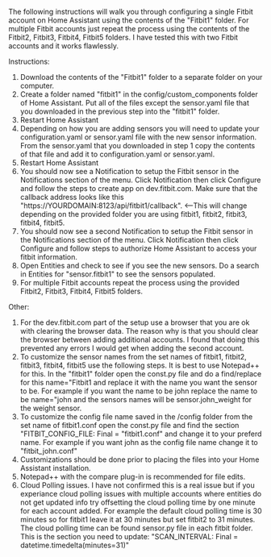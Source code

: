 The following instructions will walk you through configuring a single Fitbit account on Home Assistant using the contents of the "Fitbit1" folder. For multiple Fitbit accounts just repeat the process using the contents of the Fitbit2, Fitbit3, Fitbit4, Fitbit5 folders. I have tested this with two Fitbit accounts and it works flawlessly.

Instructions:
1. Download the contents of the "Fitbit1" folder to a separate folder on your computer.
2. Create a folder named "fitbit1" in the config/custom_components folder of Home Assistant. Put all of the files except the sensor.yaml file that you downloaded in the previous step into the "fitbit1" folder. 
3. Restart Home Assistant
4. Depending on how you are adding sensors you will need to update your configuration.yaml or sensor.yaml file with the new sensor information. From the sensor.yaml that you downloaded in step 1 copy the contents of that file and add it to configuration.yaml or sensor.yaml. 
5. Restart Home Assistant
6. You should now see a Notification to setup the Fitbit sensor in the Notifications section of the menu. Click Notification then click Configure and follow the steps to create app on dev.fitbit.com. Make sure that the callback address looks like this "https://YOURDOMAIN:8123/api/fitbit1/callback". <--This will change depending on the provided folder you are using fitbit1, fitbit2, fitbit3, fitbit4, fitbit5.
7. You should now see a second Notification to setup the Fitbit sensor in the Notifications section of the menu. Click Notification then click Configure and follow steps to authorize Home Assistant to access your fitbit information.
8. Open Entities and check to see if you see the new sensors. Do a search in Entities for "sensor.fitbit1" to see the sensors populated. 
9. For multiple Fitbit accounts repeat the process using the provided Fitbit2, Fitbit3, Fitbit4, Fitbit5 folders.

Other: 
1. For the dev.fitbit.com part of the setup use a browser that you are ok with clearing the browser data. The reason why is that you should clear the browser between adding additional accounts. I found that doing this prevented any errors I would get when adding the second account.
2. To customize the sensor names from the set names of fitbit1, fitbit2, fitbit3, fitbit4, fitbit5 use the following steps. It is best to use Notepad++ for this. In the "fitbit1" folder open the const.py file and do a find/replace for this name="Fitbit1 and replace it with the name you want the sensor to be. For example if you want the name to be john replace the name to be name="john and the sensors names will be sensor.john_weight for the weight sensor.
3. To customize the config file name saved in the /config folder from the set name of fitbit1.conf open the const.py file and find the section "FITBIT_CONFIG_FILE: Final = "fitbit1.conf" and change it to your preferd name. For example if you want john as the config file name change it to "fitbit_john.conf"
4. Customizations should be done prior to placing the files into your Home Assistant installation.
5. Notepad++ with the compare plug-in is recommended for file edits.
6. Cloud Polling issues. I have not confirmed this is a real issue but if you experiance cloud polling issues with multiple accounts where entities do not get updated info try offsetting the cloud polling time by one minute for each account added. For example the default cloud polling time is 30 minutes so for fitbit1 leave it at 30 minutes but set fitbit2 to 31 minutes. The cloud polling time can be found sensor.py file in each fitbit folder. This is the section you need to update: "SCAN_INTERVAL: Final = datetime.timedelta(minutes=31)"
